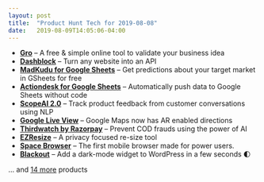 ```yaml
---
layout: post
title:  "Product Hunt Tech for 2019-08-08"
date:   2019-08-09T14:05:06-04:00
---
```


* **[Gro](https://www.producthunt.com/posts/gro?utm_campaign=producthunt-api&utm_medium=api&utm_source=Application%3A+Daily+Digest+RSS+%28ID%3A+3202%29)** – A free & simple online tool to validate your business idea
* **[Dashblock](https://www.producthunt.com/posts/dashblock?utm_campaign=producthunt-api&utm_medium=api&utm_source=Application%3A+Daily+Digest+RSS+%28ID%3A+3202%29)** – Turn any website into an API
* **[MadKudu for Google Sheets](https://www.producthunt.com/posts/madkudu-for-google-sheets?utm_campaign=producthunt-api&utm_medium=api&utm_source=Application%3A+Daily+Digest+RSS+%28ID%3A+3202%29)** – Get predictions about your target market in GSheets for free
* **[Actiondesk for Google Sheets](https://www.producthunt.com/posts/actiondesk-for-google-sheets?utm_campaign=producthunt-api&utm_medium=api&utm_source=Application%3A+Daily+Digest+RSS+%28ID%3A+3202%29)** – Automatically push data to Google Sheets without code
* **[ScopeAI 2.0](https://www.producthunt.com/posts/scopeai-2-0?utm_campaign=producthunt-api&utm_medium=api&utm_source=Application%3A+Daily+Digest+RSS+%28ID%3A+3202%29)** – Track product feedback from customer conversations using NLP
* **[Google Live View](https://www.producthunt.com/posts/google-live-view?utm_campaign=producthunt-api&utm_medium=api&utm_source=Application%3A+Daily+Digest+RSS+%28ID%3A+3202%29)** – Google Maps now has AR enabled directions
* **[Thirdwatch by Razorpay](https://www.producthunt.com/posts/thirdwatch-by-razorpay?utm_campaign=producthunt-api&utm_medium=api&utm_source=Application%3A+Daily+Digest+RSS+%28ID%3A+3202%29)** – Prevent COD frauds using the power of AI
* **[EZResize](https://www.producthunt.com/posts/ezresize?utm_campaign=producthunt-api&utm_medium=api&utm_source=Application%3A+Daily+Digest+RSS+%28ID%3A+3202%29)** – A privacy focused re-size tool
* **[Space Browser](https://www.producthunt.com/posts/space-browser?utm_campaign=producthunt-api&utm_medium=api&utm_source=Application%3A+Daily+Digest+RSS+%28ID%3A+3202%29)** – The first mobile browser made for power users.
* **[Blackout](https://www.producthunt.com/posts/blackout-3?utm_campaign=producthunt-api&utm_medium=api&utm_source=Application%3A+Daily+Digest+RSS+%28ID%3A+3202%29)** – Add a dark-mode widget to WordPress in a few seconds 🌓

… and [14 more](https://www.producthunt.com/tech) products